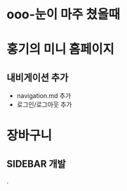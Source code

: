 # ooo-눈이 마주 쳤을때

# 홍기의 미니 홈페이지

## 내비게이션 추가
- navigation.md 추가
- 로그인/로그아웃 추가
# 장바구니

## SIDEBAR 개발
.
